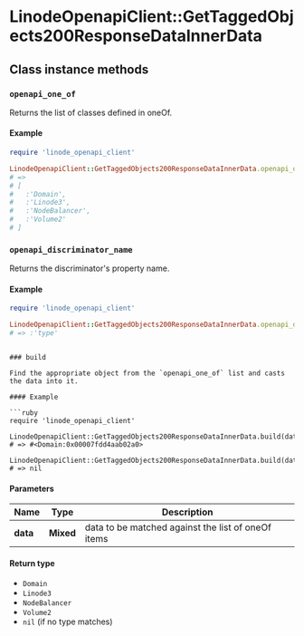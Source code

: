 # LinodeOpenapiClient::GetTaggedObjects200ResponseDataInnerData

## Class instance methods

### `openapi_one_of`

Returns the list of classes defined in oneOf.

#### Example

```ruby
require 'linode_openapi_client'

LinodeOpenapiClient::GetTaggedObjects200ResponseDataInnerData.openapi_one_of
# =>
# [
#   :'Domain',
#   :'Linode3',
#   :'NodeBalancer',
#   :'Volume2'
# ]
```

### `openapi_discriminator_name`

Returns the discriminator's property name.

#### Example

```ruby
require 'linode_openapi_client'

LinodeOpenapiClient::GetTaggedObjects200ResponseDataInnerData.openapi_discriminator_name
# => :'type'
```
```

### build

Find the appropriate object from the `openapi_one_of` list and casts the data into it.

#### Example

```ruby
require 'linode_openapi_client'

LinodeOpenapiClient::GetTaggedObjects200ResponseDataInnerData.build(data)
# => #<Domain:0x00007fdd4aab02a0>

LinodeOpenapiClient::GetTaggedObjects200ResponseDataInnerData.build(data_that_doesnt_match)
# => nil
```

#### Parameters

| Name | Type | Description |
| ---- | ---- | ----------- |
| **data** | **Mixed** | data to be matched against the list of oneOf items |

#### Return type

- `Domain`
- `Linode3`
- `NodeBalancer`
- `Volume2`
- `nil` (if no type matches)

